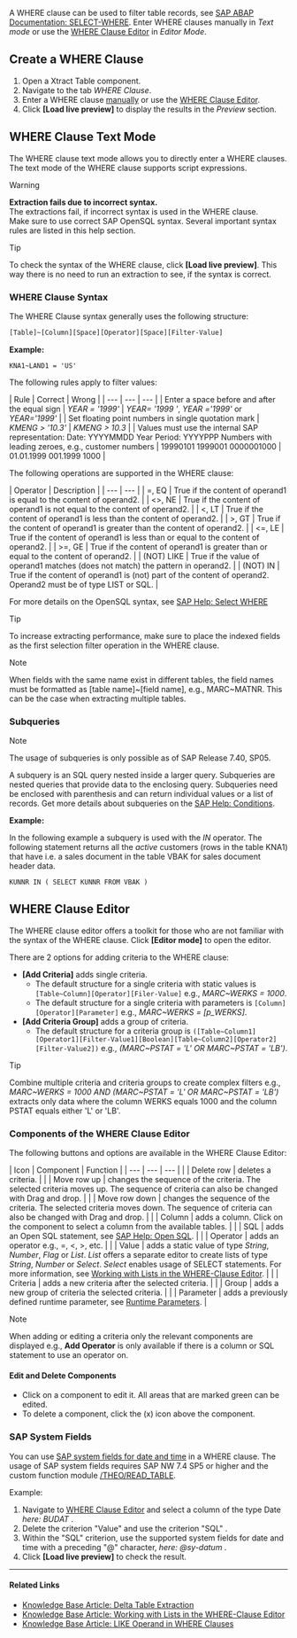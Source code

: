 A WHERE clause can be used to filter table records, see [SAP ABAP Documentation: SELECT-WHERE](https://help.sap.com/doc/abapdocu_750_index_htm/7.50/en-us/abapwhere.htm). Enter WHERE clauses manually in *Text mode* or use the [WHERE Clause Editor](#where-clause-editor) in *Editor Mode*.

## Create a WHERE Clause

1. Open a Xtract Table component.
1. Navigate to the tab *WHERE Clause*.
1. Enter a WHERE clause [manually](#where-clause-text-mode) or use the [WHERE Clause Editor](#where-clause-editor).
1. Click **[Load live preview]** to display the results in the *Preview* section.

## WHERE Clause Text Mode

The WHERE clause text mode allows you to directly enter a WHERE clauses. The text mode of the WHERE clause supports script expressions.

Warning

**Extraction fails due to incorrect syntax.**\
The extractions fail, if incorrect syntax is used in the WHERE clause.\
Make sure to use correct SAP OpenSQL syntax. Several important syntax rules are listed in this help section.

Tip

To check the syntax of the WHERE clause, click **[Load live preview]**. This way there is no need to run an extraction to see, if the syntax is correct.

### WHERE Clause Syntax

The WHERE Clause syntax generally uses the following structure:

```bash
[Table]~[Column][Space][Operator][Space][Filter-Value]

```

**Example:**

```text
KNA1~LAND1 = 'US'

```

The following rules apply to filter values:

| Rule | Correct | Wrong | | --- | --- | --- | | Enter a space before and after the equal sign | *YEAR = '1999'* | *YEAR= '1999 '*, *YEAR ='1999'* or *YEAR='1999'* | | Set floating point numbers in single quotation mark | *KMENG > '10.3'* | *KMENG > 10.3* | | Values must use the internal SAP representation: Date: YYYYMMDD Year Period: YYYYPPP Numbers with leading zeroes, e.g., customer numbers | 19990101 1999001 0000001000 | 01.01.1999 001.1999 1000 |

The following operations are supported in the WHERE clause:

| Operator | Description | | --- | --- | | =, EQ | True if the content of operand1 is equal to the content of operand2. | | \<>, NE | True if the content of operand1 is not equal to the content of operand2. | | \<, LT | True if the content of operand1 is less than the content of operand2. | | >, GT | True if the content of operand1 is greater than the content of operand2. | | \<=, LE | True if the content of operand1 is less than or equal to the content of operand2. | | >=, GE | True if the content of operand1 is greater than or equal to the content of operand2. | | (NOT) LIKE | True if the value of operand1 matches (does not match) the pattern in operand2. | | (NOT) IN | True if the content of operand1 is (not) part of the content of operand2. Operand2 must be of type LIST or SQL. |

For more details on the OpenSQL syntax, see [SAP Help: Select WHERE](https://help.sap.com/doc/abapdocu_752_index_htm/7.52/en-US/abapwhere.htm?file=abapwhere.htm)

Tip

To increase extracting performance, make sure to place the indexed fields as the first selection filter operation in the WHERE clause.

Note

When fields with the same name exist in different tables, the field names must be formatted as [table name]~[field name], e.g., MARC~MATNR. This can be the case when extracting multiple tables.

### Subqueries

Note

The usage of subqueries is only possible as of SAP Release 7.40, SP05.

A subquery is an SQL query nested inside a larger query. Subqueries are nested queries that provide data to the enclosing query. Subqueries need be enclosed with parenthesis and can return individual values or a list of records. Get more details about subqueries on the [SAP Help: Conditions](https://help.sap.com/doc/abapdocu_752_index_htm/7.52/en-US/abenwhere_logexp_in_subquery.htm).

**Example:**

In the following example a subquery is used with the *IN* operator. The following statement returns all the *active* customers (rows in the table KNA1) that have i.e. a sales document in the table VBAK for sales document header data.

```text
KUNNR IN ( SELECT KUNNR FROM VBAK )

```

## WHERE Clause Editor

The WHERE clause editor offers a toolkit for those who are not familiar with the syntax of the WHERE clause. Click **[Editor mode]** to open the editor.

There are 2 options for adding criteria to the WHERE clause:

- **[Add Criteria]** adds single criteria.
  - The default structure for a single criteria with static values is `[Table~Column][Operator][Filer-Value]` e.g., *MARC~WERKS = 1000*.
  - The default structure for a single criteria with parameters is `[Column][Operator][Parameter]` e.g., *MARC~WERKS = [p_WERKS]*.
- **[Add Criteria Group]** adds a group of criteria.
  - The default structure for a criteria group is `([Table~Column1][Operator1][Filter-Value1][Boolean][Table~Column2][Operator2][Filter-Value2])` e.g., *(MARC~PSTAT = 'L' OR MARC~PSTAT = 'LB')*.

Tip

Combine multiple criteria and criteria groups to create complex filters e.g., *MARC~WERKS = 1000 AND (MARC~PSTAT = 'L' OR MARC~PSTAT = 'LB')* extracts only data where the column WERKS equals 1000 and the column PSTAT equals either 'L' or 'LB'.

### Components of the WHERE Clause Editor

The following buttons and options are available in the WHERE Clause Editor:

| Icon | Component | Function | | --- | --- | --- | | | Delete row | deletes a criteria. | | | Move row up | changes the sequence of the criteria. The selected criteria moves up. The sequence of criteria can also be changed with Drag and drop. | | | Move row down | changes the sequence of the criteria. The selected criteria moves down. The sequence of criteria can also be changed with Drag and drop. | | | Column | adds a column. Click on the component to select a column from the available tables. | | | SQL | adds an Open SQL statement, see [SAP Help: Open SQL](https://help.sap.com/doc/abapdocu_750_index_htm/7.50/en-us/abenopensql.htm). | | | Operator | adds an operator e.g., =, \<, >, etc. | | | Value | adds a static value of type *String*, *Number*, *Flag* or *List*. *List* offers a separate editor to create lists of type *String*, *Number* or *Select*. *Select* enables usage of SELECT statements. For more information, see [Working with Lists in the WHERE-Clause Editor](../../../knowledge-base/where-clause-editor-lists/). | | | Criteria | adds a new criteria after the selected criteria. | | | Group | adds a new group of criteria the selected criteria. | | | Parameter | adds a previously defined runtime parameter, see [Runtime Parameters](../edit-runtime-parameters/). |

Note

When adding or editing a criteria only the relevant components are displayed e.g., **Add Operator** is only available if there is a column or SQL statement to use an operator on.

#### Edit and Delete Components

- Click on a component to edit it. All areas that are marked green can be edited.
- To delete a component, click the (x) icon above the component.

### SAP System Fields

You can use [SAP system fields for date and time](https://help.sap.com/doc/abapdocu_751_index_htm/7.51/en-US/abentime_system_fields.htm) in a WHERE clause. The usage of SAP system fields requires SAP NW 7.4 SP5 or higher and the custom function module [/THEO/READ_TABLE](../../setup-in-sap/custom-function-module-for-table-extraction/#installation-of-theoread_table).

Example:

1. Navigate to [WHERE Clause Editor](#where-clause-editor) and select a column of the type Date *here: BUDAT* .
1. Delete the criterion "Value" and use the criterion "SQL" .
1. Within the "SQL" criterion, use the supported system fields for date and time with a preceding "@" character, *here: @sy-datum* .
1. Click **[Load live preview]** to check the result.

______________________________________________________________________

#### Related Links

- [Knowledge Base Article: Delta Table Extraction](../../../knowledge-base/delta-table-extraction/)
- [Knowledge Base Article: Working with Lists in the WHERE-Clause Editor](../../../knowledge-base/where-clause-editor-lists/)
- [Knowledge Base Article: LIKE Operand in WHERE Clauses](../../../knowledge-base/like-operand-where-clause/)
